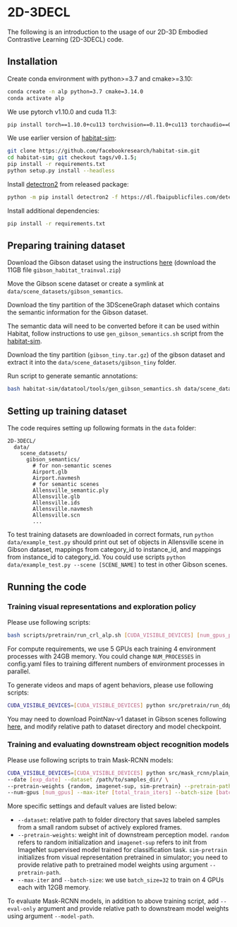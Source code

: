 # 2D-3DECL

The following is an introduction to the usage of our 2D-3D Embodied Contrastive Learning (2D-3DECL) code.

## Installation

Create conda environment with python>=3.7 and cmake>=3.10:
```bash
conda create -n alp python=3.7 cmake=3.14.0
conda activate alp
```

We use pytorch v1.10.0 and cuda 11.3:
```bash
pip install torch==1.10.0+cu113 torchvision==0.11.0+cu113 torchaudio==0.10.0+cu113 -f https://download.pytorch.org/whl/cu113/torch_stable.html
```

We use earlier version of [habitat-sim](https://github.com/facebookresearch/habitat-sim):
```bash
git clone https://github.com/facebookresearch/habitat-sim.git
cd habitat-sim; git checkout tags/v0.1.5; 
pip install -r requirements.txt 
python setup.py install --headless
```

Install [detectron2](https://github.com/facebookresearch/detectron2) from released package:
```bash
python -m pip install detectron2 -f https://dl.fbaipublicfiles.com/detectron2/wheels/cu113/torch1.10/index.html
```

Install additional dependencies:
```bash
pip install -r requirements.txt
```

## Preparing training dataset

Download the Gibson dataset using the instructions [here](https://github.com/facebookresearch/habitat-lab#scenes-datasets) (download the 11GB file `gibson_habitat_trainval.zip`)

Move the Gibson scene dataset or create a symlink at `data/scene_datasets/gibson_semantics`.

Download the tiny partition of the 3DSceneGraph dataset which contains the semantic information for the Gibson dataset.

The semantic data will need to be converted before it can be used within Habitat, follow instructions to use `gen_gibson_semantics.sh` script from the [habitat-sim](https://github.com/facebookresearch/habitat-sim#datasets).

Download the tiny partition (`gibson_tiny.tar.gz`) of the gibson dataset and extract it into the `data/scene_datasets/gibson_tiny` folder.

Run script to generate semantic annotations:
```sh
bash habitat-sim/datatool/tools/gen_gibson_semantics.sh data/scene_datasets/3DSceneGraphTiny/automated_graph data/scene_datasets/gibson_tiny data/scene_datasets/gibson_semantics
```

## Setting up training dataset

The code requires setting up following formats in the `data` folder:
```
2D-3DECL/
  data/
    scene_datasets/
      gibson_semantics/
        # for non-semantic scenes
        Airport.glb
        Airport.navmesh
        # for semantic scenes
        Allensville_semantic.ply
        Allensville.glb
        Allensville.ids
        Allensville.navmesh
        Allensville.scn
        ...

```

To test training datasets are downloaded in correct formats, run `python data/example_test.py` should print out set of objects in Allensville scene in Gibson dataset, mappings from category_id to instance_id, and mappings from instance_id to category_id. You could use scripts `python data/example_test.py --scene [SCENE_NAME]` to test in other Gibson scenes.

## Running the code

### Training visual representations and exploration policy

Please use following scripts:
```bash
bash scripts/pretrain/run_crl_alp.sh [CUDA_VISIBLE_DEVICES] [num_gpus_per_node]
```

For compute requirements, we use 5 GPUs each training 4 environment processes with 24GB memory. You could change `NUM_PROCESSES` in config.yaml files to training different numbers of environment processes in parallel.

To generate videos and maps of agent behaviors, please use following scripts:
```bash
CUDA_VISIBLE_DEVICES=[CUDA_VISIBLE_DEVICES] python src/pretrain/run_ddppo.py --exp-config configs/visualize/[AGENT].yaml --run-type eval
```
You may need to download PointNav-v1 dataset in Gibson scenes following [here](https://github.com/xinranliang/habitat-lab/tree/alp-pkg#data), and modify relative path to dataset directory and model checkpoint.

### Training and evaluating downstream object recognition models

Please use following scripts to train Mask-RCNN models:

```bash
CUDA_VISIBLE_DEVICES=[CUDA_VISIBLE_DEVICES] python src/mask_rcnn/plain_train_net.py \
--date [exp_date] --dataset /path/to/samples_dir/ \
--pretrain-weights {random, imagenet-sup, sim-pretrain} --pretrain-path /path/to/simulator_trained_repr/ \
--num-gpus [num_gpus] --max-iter [total_train_iters] --batch-size [batch_size]
```

More specific settings and default values are listed below:
- `--dataset`: relative path to folder directory that saves labeled samples from a small random subset of actively explored frames.
- `--pretrain-weights`: weight init of downstream perception model. `random` refers to random initialization and `imagenet-sup` refers to init from ImageNet supervised model trained for classification task. `sim-pretrain` initializes from visual representation pretrained in simulator; you need to provide relative path to pretrained model weights using argument `--pretrain-path`.
- `--max-iter` and `--batch-size`: we use `batch_size=32` to train on 4 GPUs each with 12GB memory.

To evaluate Mask-RCNN models, in addition to above training script, add `--eval-only` argument and provide relative path to downstream model weights using argument `--model-path`.


